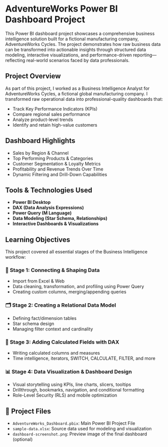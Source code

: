 # AdventureWorks Power BI Dashboard Project

This Power BI dashboard project showcases a comprehensive business intelligence solution built for a fictional manufacturing company, AdventureWorks Cycles. 
The project demonstrates how raw business data can be transformed into actionable insights through structured data modeling, interactive visualizations, and performance-driven reporting—reflecting real-world scenarios faced by data professionals.

## Project Overview

As part of this project, I worked as a Business Intelligence Analyst for AdventureWorks Cycles, a fictional global manufacturing company. I transformed raw operational data into professional-quality dashboards that:
- Track Key Performance Indicators (KPIs)
- Compare regional sales performance
- Analyze product-level trends
- Identify and retain high-value customers

## Dashboard Highlights

- Sales by Region & Channel
- Top Performing Products & Categories
- Customer Segmentation & Loyalty Metrics
- Profitability and Revenue Trends Over Time
- Dynamic Filtering and Drill-Down Capabilities

## Tools & Technologies Used

- **Power BI Desktop**
- **DAX (Data Analysis Expressions)**
- **Power Query (M Language)**
- **Data Modeling (Star Schema, Relationships)**
- **Interactive Dashboards & Visualizations**

## Learning Objectives

This project covered all essential stages of the Business Intelligence workflow:

### 📁 Stage 1: Connecting & Shaping Data
- Import from Excel & Web
- Data cleaning, transformation, and profiling using Power Query
- Creating custom columns, merging/appending queries

### 🗂️ Stage 2: Creating a Relational Data Model
- Defining fact/dimension tables
- Star schema design
- Managing filter context and cardinality

### 📐 Stage 3: Adding Calculated Fields with DAX
- Writing calculated columns and measures
- Time intelligence, iterators, SWITCH, CALCULATE, FILTER, and more

### 📊 Stage 4: Data Visualization & Dashboard Design
- Visual storytelling using KPIs, line charts, slicers, tooltips
- Drillthrough, bookmarks, navigation, and conditional formatting
- Role-Level Security (RLS) and mobile optimization

## 📁 Project Files

- `AdventureWorks_Dashboard.pbix`: Main Power BI Project File
- `sample-data.xlsx`: Source data used for modeling and visualization
- `dashboard-screenshot.png`: Preview image of the final dashboard (optional)

